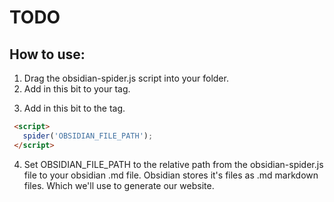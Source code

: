 # TODO
## How to use:

1. Drag the obsidian-spider.js script into your folder.
2. Add in this bit to your <head> tag.
<script src="obsidian-spider.js"></script>

3. Add in this bit to the <body> tag.
 ```HTML
  <script>
    spider('OBSIDIAN_FILE_PATH');
  </script>
 ```
4. Set OBSIDIAN_FILE_PATH to the relative path from the obsidian-spider.js file to your obsidian .md file. Obsidian stores it's files as .md markdown files. Which we'll use to generate our website.
